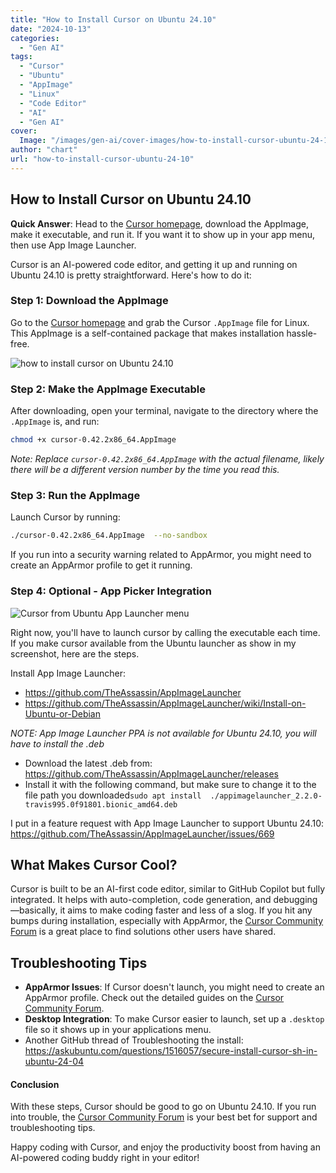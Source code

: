 ```yaml
---
title: "How to Install Cursor on Ubuntu 24.10"
date: "2024-10-13"
categories: 
  - "Gen AI"
tags: 
  - "Cursor"
  - "Ubuntu"
  - "AppImage"
  - "Linux"
  - "Code Editor"
  - "AI"
  - "Gen AI"
cover:
  Image: "/images/gen-ai/cover-images/how-to-install-cursor-ubuntu-24-10.webp"
author: "chart"
url: "how-to-install-cursor-ubuntu-24-10"
---
```


## How to Install Cursor on Ubuntu 24.10

**Quick Answer**: Head to the [Cursor homepage](https://www.cursor.com), download the AppImage, make it executable, and run it. If you want it to show up in your app menu, then use App Image Launcher.

Cursor is an AI-powered code editor, and getting it up and running on Ubuntu 24.10 is pretty straightforward. Here's how to do it:

### Step 1: Download the AppImage
Go to the [Cursor homepage](https://www.cursor.com) and grab the Cursor `.AppImage` file for Linux. This AppImage is a self-contained package that makes installation hassle-free.

![how to install cursor on Ubuntu 24.10](/images/gen-ai/how-to-install-cursor/cursor-homepage.webp)

### Step 2: Make the AppImage Executable
After downloading, open your terminal, navigate to the directory where the `.AppImage` is, and run:

```bash
chmod +x cursor-0.42.2x86_64.AppImage
```

*Note: Replace `cursor-0.42.2x86_64.AppImage` with the actual filename, likely there will be a different version number by the time you read this.*

### Step 3: Run the AppImage
Launch Cursor by running:

```bash
./cursor-0.42.2x86_64.AppImage  --no-sandbox
```

If you run into a security warning related to AppArmor, you might need to create an AppArmor profile to get it running.

### Step 4: Optional - App Picker Integration

![Cursor from Ubuntu App Launcher menu](/images/gen-ai/how-to-install-cursor/cursor-in-app-launcher.webp)

Right now, you'll have to launch cursor by calling the executable each time. If you make cursor available from the Ubuntu launcher as show in my screenshot, here are the steps.

Install App Image Launcher: 
* <https://github.com/TheAssassin/AppImageLauncher>
* <https://github.com/TheAssassin/AppImageLauncher/wiki/Install-on-Ubuntu-or-Debian>

*NOTE: App Image Launcher PPA is not available for Ubuntu 24.10, you will have to install the .deb*

* Download the latest .deb from: <https://github.com/TheAssassin/AppImageLauncher/releases>
* Install it with the following command, but make sure to change it to the file path you downloaded`sudo apt install  ./appimagelauncher_2.2.0-travis995.0f91801.bionic_amd64.deb`

I put in a feature request with App Image Launcher to support Ubuntu 24.10: <https://github.com/TheAssassin/AppImageLauncher/issues/669>

## What Makes Cursor Cool?

Cursor is built to be an AI-first code editor, similar to GitHub Copilot but fully integrated. It helps with auto-completion, code generation, and debugging—basically, it aims to make coding faster and less of a slog. If you hit any bumps during installation, especially with AppArmor, the [Cursor Community Forum](https://forum.cursor.com) is a great place to find solutions other users have shared.

## Troubleshooting Tips
- **AppArmor Issues**: If Cursor doesn't launch, you might need to create an AppArmor profile. Check out the detailed guides on the [Cursor Community Forum](https://forum.cursor.com).
- **Desktop Integration**: To make Cursor easier to launch, set up a `.desktop` file so it shows up in your applications menu.
- Another GitHub thread of Troubleshooting the install: <https://askubuntu.com/questions/1516057/secure-install-cursor-sh-in-ubuntu-24-04>

#### Conclusion
With these steps, Cursor should be good to go on Ubuntu 24.10. If you run into trouble, the [Cursor Community Forum](https://forum.cursor.com/t/cursor-install-ubuntu-24-04/4838/2) is your best bet for support and troubleshooting tips.

Happy coding with Cursor, and enjoy the productivity boost from having an AI-powered coding buddy right in your editor!